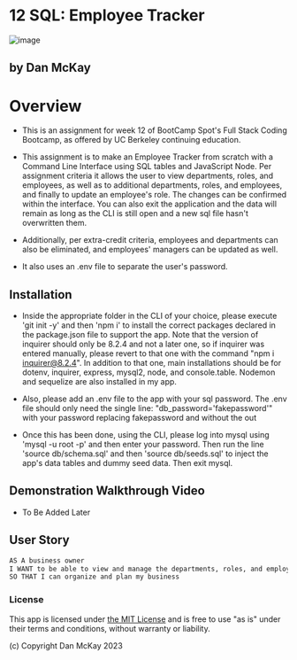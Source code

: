 # 12 SQL: Employee Tracker

![image](https://img.shields.io/badge/License-MIT-slateblue.svg)

## by Dan McKay

# Overview

* This is an assignment for week 12 of BootCamp Spot's Full Stack Coding Bootcamp, as offered by UC Berkeley continuing education.

* This assignment is to make an Employee Tracker from scratch with a Command Line Interface using SQL tables and JavaScript Node. Per assignment criteria it allows the user to view departments, roles, and employees, as well as to additional departments, roles, and employees, and finally to update an employee's role. The changes can be confirmed within the interface. You can also exit the application and the data will remain as long as the CLI is still open and a new sql file hasn't overwritten them.

* Additionally, per extra-credit criteria, employees and departments can also be eliminated, and employees' managers can be updated as well.

* It also uses an .env file to separate the user's password. 

## Installation

* Inside the appropriate folder in the CLI of your choice, please execute 'git init -y' and then 'npm i' to install the correct packages declared in the package.json file to support the app. Note that the version of inquirer should only be 8.2.4 and not a later one, so if inquirer was entered manually, please revert to that one with the command "npm i inquirer@8.2.4". In addition to that one, main installations should be for dotenv, inquirer, express, mysql2, node, and console.table. Nodemon and sequelize are also installed in my app.

* Also, please add an .env file to the app with your sql password. The .env file should only need the single line: "db_password='fakepassword'" with your password replacing fakepassword and without the out

* Once this has been done, using the CLI, please log into mysql using 'mysql -u root -p' and then enter your password. Then run the line 'source db/schema.sql' and then 'source db/seeds.sql' to inject the app's data tables and dummy seed data. Then exit mysql.

## Demonstration Walkthrough Video

* To Be Added Later

## User Story

```md
AS A business owner
I WANT to be able to view and manage the departments, roles, and employees in my company
SO THAT I can organize and plan my business
```

### License
This app is licensed under [the MIT License](https://choosealicense.com/licenses/mit/) and is free to use "as is" under their terms and conditions, without warranty or liability.

(c) Copyright Dan McKay 2023
